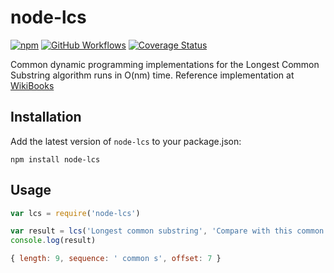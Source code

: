 # node-lcs
[![npm](https://img.shields.io/npm/v/node-lcs.svg)](https://www.npmjs.com/package/node-lcs) [![GitHub Workflows](https://github.com/dinhoabreu/node-lcs/actions/workflows/test.yml/badge.svg)](https://github.com/dinhoabreu/node-lcs/actions/workflows/test.yml) [![Coverage Status](https://coveralls.io/repos/github/dinhoabreu/node-lcs/badge.svg?branch=master)](https://coveralls.io/github/dinhoabreu/node-lcs?branch=master)

Common dynamic programming implementations for the Longest Common Substring algorithm runs in O(nm) time.
Reference implementation at [WikiBooks](https://en.wikibooks.org/wiki/Algorithm_Implementation/Strings/Longest_common_substring#JavaScript)

## Installation

Add the latest version of `node-lcs` to your package.json:

```
npm install node-lcs
```

## Usage

```javascript
var lcs = require('node-lcs')

var result = lcs('Longest common substring', 'Compare with this common string')
console.log(result)
```

```javascript
{ length: 9, sequence: ' common s', offset: 7 }
```

